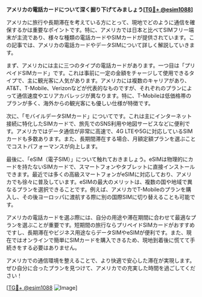**アメリカの電話カードについて深く掘り下げてみましょう[[TG💪+ @esim1088](https://t.me/s/esim1088)]**

アメリカに旅行や長期滞在を考えている方にとって、現地でどのように通信を確保するかは重要なポイントです。特に、アメリカでは日本と比べてSIMフリー端末が主流であり、様々な種類の電話カードやSIMカードが提供されています。この記事では、アメリカの電話カードやデータSIMについて詳しく解説していきます。

まず、アメリカには主に三つのタイプの電話カードがあります。一つ目は「プリペイドSIMカード」です。これは事前に一定の金額をチャージして使用できるタイプで、主に観光客に人気があります。アメリカには複数のキャリアがあり、AT&T、T-Mobile、Verizonなどが代表的なものですが、それぞれのプランによって通信速度やエリアカバレッジが異なります。特に、T-Mobileは低価格帯のプランが多く、海外からの観光客にも優しい仕様が特徴です。

次に、「モバイルデータSIMカード」についてです。これは主にインターネット接続に特化したSIMカードで、旅先でのSNS利用や地図サービスなどに便利です。アメリカではデータ通信が非常に高速で、4G LTEや5Gに対応しているSIMカードも多数あります。また、長期間滞在する場合、月額定額プランを選ぶことでコストパフォーマンスが向上します。

最後に、「eSIM（電子SIM）」について触れておきましょう。eSIMは物理的にカードを持たないSIMカードで、スマートフォンやタブレットに直接インストールできます。最近では多くの高級スマートフォンがeSIMに対応しており、アメリカでも徐々に普及しています。eSIMの最大のメリットは、複数の国や地域で異なるプランを選択できることです。例えば、アメリカでT-Mobileのプランを購入し、その後ヨーロッパに渡航する際に別の国際SIMに切り替えることも可能です。

アメリカの電話カードを選ぶ際には、自分の用途や滞在期間に合わせて最適なプランを選ぶことが重要です。短期間の旅行ならプリペイドSIMカードがおすすめですし、長期滞在やビジネス用途ならデータSIMやeSIMが便利です。また、現在ではオンラインで簡単にSIMカードを購入できるため、現地到着後に慌てて手続きをする必要はありません。

アメリカでの通信環境を整えることで、より快適で安心した滞在が実現します。ぜひ自分に合ったプランを見つけて、アメリカでの充実した時間を過ごしてください！

[[TG💪+ @esim1088](https://t.me/s/esim1088) ![Image](https://i.postimg.cc/Y0z9fWf4/image.png)]